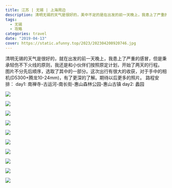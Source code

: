 ```yaml
---
title: 江苏 | 无锡 | 上海周边
description: 清明无锡的天气是很好的，美中不足的是在出发的前一天晚上，我患上了严重的感冒，但是秉承轻伤不下火线的原则，我还是和小伙伴们按照原定计划，开始了两天的行程
tags:
  - 无锡
  - 攻略
categories: travel
date: "2019-04-13"
cover: https://static.afunny.top/2023/202304200920746.jpg
---
```


清明无锡的天气是很好的，就在出发的前一天晚上，我患上了严重的感冒，但是秉承轻伤不下火线的原则，我还是和小伙伴们按照原定计划，开始了两天的行程。
图片不分先后顺序，选取了其中的一部分。这次出行有很大的收获，对于手中的相机(D5300+腾龙10-24mm)，有了更深的了解。期待以后更多的照片。
路程安排：
day1: 南禅寺-古运河-南长街-惠山森林公园-惠山古镇
day2: 蠡园

![](https://static.afunny.top/2023/202304200920751.jpg)

![](https://static.afunny.top/2023/202304200920750.jpg)

![](https://static.afunny.top/2023/202304200920749.jpg)

![](https://static.afunny.top/2023/202304200920748.jpg)

![](https://static.afunny.top/2023/202304200920747.jpg)

![](https://static.afunny.top/2023/202304200920746.jpg)

![](https://static.afunny.top/2023/202304200920745.jpg)

![](https://static.afunny.top/2023/202304200920744.jpg)

![](https://static.afunny.top/2023/202304200920743.jpg)

![](https://static.afunny.top/2023/202304200920742.jpg)
